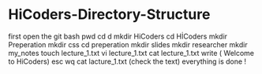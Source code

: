 # HiCoders-Directory-Structure
first open the git bash 
pwd
cd d
mkdir HiCoders
cd HİCoders
mkdir Preperation
mkdir css
cd preperation
mkdir slides
mkdir researcher
mkdir my_notes
touch lecture_1.txt
vi lecture_1.txt
cat lecture_1.txt
write ( Welcome to HiCoders)
esc
wq
cat lacture_1.txt (check the text)
everything is done !
